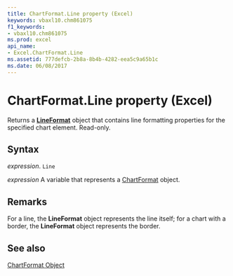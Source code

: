 ```yaml
---
title: ChartFormat.Line property (Excel)
keywords: vbaxl10.chm861075
f1_keywords:
- vbaxl10.chm861075
ms.prod: excel
api_name:
- Excel.ChartFormat.Line
ms.assetid: 777defcb-2b8a-8b4b-4282-eea5c9a65b1c
ms.date: 06/08/2017
---
```



# ChartFormat.Line property (Excel)

Returns a  **[LineFormat](Excel.LineFormat.md)** object that contains line formatting properties for the specified chart element. Read-only.


## Syntax

_expression_. `Line`

_expression_ A variable that represents a [ChartFormat](Excel.ChartFormat.md) object.


## Remarks

For a line, the  **LineFormat** object represents the line itself; for a chart with a border, the **LineFormat** object represents the border.


## See also


[ChartFormat Object](Excel.ChartFormat.md)

